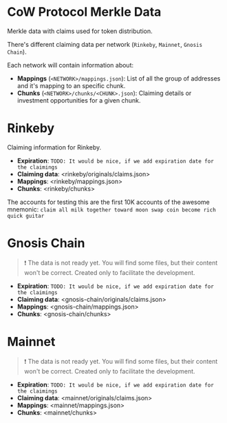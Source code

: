 # CoW Protocol Merkle Data

Merkle data with claims used for token distribution.

There's different claiming data per network (`Rinkeby`, `Mainnet`, `Gnosis Chain`).

Each network will contain information about:
* **Mappings** (`<NETWORK>/mappings.json`): List of all the group of addresses and it's mapping to an specific chunk.
* **Chunks** (`<NETWORK>/chunks/<CHUNK>.json`): Claiming details or investment opportunities for a given chunk.


# Rinkeby
Claiming information for Rinkeby.

* **Expiration**: `TODO: It would be nice, if we add expiration date for the claimings`
* **Claiming data**: <rinkeby/originals/claims.json>
* **Mappings**: <rinkeby/mappings.json>
* **Chunks**: <rinkeby/chunks>

The accounts for testing this are the first 10K accounts of the awesome mnemonic:
`claim all milk together toward moon swap coin become rich quick guitar`

# Gnosis Chain
> ❗️ The data is not ready yet. You will find some files, but their content won't be correct. Created only to facilitate the development.

* **Expiration**: `TODO: It would be nice, if we add expiration date for the claimings`
* **Claiming data**: <gnosis-chain/originals/claims.json>
* **Mappings**: <gnosis-chain/mappings.json>
* **Chunks**: <gnosis-chain/chunks>

# Mainnet
> ❗️ The data is not ready yet. You will find some files, but their content won't be correct. Created only to facilitate the development.

* **Expiration**: `TODO: It would be nice, if we add expiration date for the claimings`
* **Claiming data**: <mainnet/originals/claims.json>
* **Mappings**: <mainnet/mappings.json>
* **Chunks**: <mainnet/chunks>
